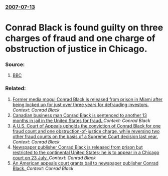 ### [2007-07-13](/news/2007/07/13/index.md)

#  Conrad Black is found guilty on three charges of fraud and one charge of obstruction of justice in Chicago. 




### Source:

1. [BBC](http://news.bbc.co.uk/2/hi/business/6897991.stm)

### Related:

1. [Former media mogul Conrad Black is released from prison in Miami after being locked up for just over three years for defrauding investors. ](/news/2012/05/4/former-media-mogul-conrad-black-is-released-from-prison-in-miami-after-being-locked-up-for-just-over-three-years-for-defrauding-investors.md) _Context: Conrad Black_
2. [Canadian business man Conrad Black is sentenced to another 13 months in jail in the United States for fraud. ](/news/2011/06/24/canadian-business-man-conrad-black-is-sentenced-to-another-13-months-in-jail-in-the-united-states-for-fraud.md) _Context: Conrad Black_
3. [A U.S. Court of Appeals upholds the conviction of Conrad Black for one fraud count and one obstruction-of-justice charge, while reversing two other fraud counts on the basis of a Supreme Court decision last year. ](/news/2010/10/29/a-u-s-court-of-appeals-upholds-the-conviction-of-conrad-black-for-one-fraud-count-and-one-obstruction-of-justice-charge-while-reversing-tw.md) _Context: Conrad Black_
4. [Newspaper publisher Conrad Black is released from prison but restricted to the continental United States; he is to appear in a Chicago court on 23 July. ](/news/2010/07/21/newspaper-publisher-conrad-black-is-released-from-prison-but-restricted-to-the-continental-united-states-he-is-to-appear-in-a-chicago-court.md) _Context: Conrad Black_
5. [An American appeals court grants bail to newspaper publisher Conrad Black. ](/news/2010/07/20/an-american-appeals-court-grants-bail-to-newspaper-publisher-conrad-black.md) _Context: Conrad Black_
